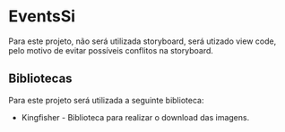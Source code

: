 # EventsSi
Para este projeto, não será utilizada storyboard, será utizado view code, pelo motivo de evitar possíveis conflitos na storyboard.

## Bibliotecas

Para este projeto será utilizada a seguinte biblioteca:
 - Kingfisher - Biblioteca para realizar o download das imagens.
 
 
